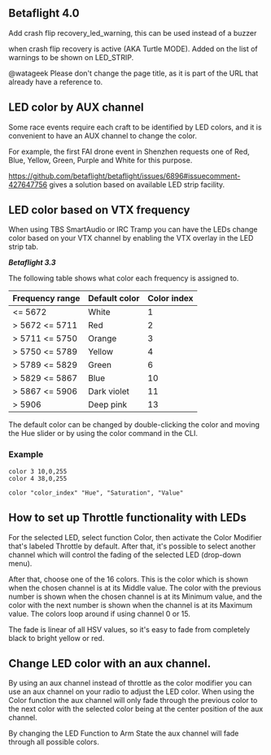 ## Betaflight 4.0

Add crash flip recovery_led_warning, this can be used instead of a buzzer

when crash flip recovery is active (AKA Turtle MODE). Added on the list of warnings to be shown on LED_STRIP.

@watageek Please don't change the page title, as it is part of the URL that already have a reference to.


## LED color by AUX channel

Some race events require each craft to be identified by LED colors, and it is convenient to have an AUX channel to change the color.
 
For example, the first FAI drone event in Shenzhen requests one of Red, Blue, Yellow, Green, Purple and White for this purpose.

https://github.com/betaflight/betaflight/issues/6896#issuecomment-427647756 gives a solution based on available LED strip facility.

## LED color based on VTX frequency

When using TBS SmartAudio or IRC Tramp you can have the LEDs change color based on your VTX channel by enabling the VTX overlay in the LED strip tab.



***Betaflight 3.3***

The following table shows what color each frequency is assigned to.

 Frequency range | Default color | Color index
 ------------ | ------------- | -------------
 <= 5672 |  White | 1
 |> 5672 <= 5711 |  Red | 2
 |> 5711 <= 5750 | Orange | 3
 |> 5750 <= 5789 | Yellow | 4
 |> 5789 <= 5829 | Green | 6
 |> 5829 <= 5867 | Blue | 10
 |> 5867 <= 5906 | Dark violet | 11
 |> 5906 | Deep pink | 13

The default color can be changed by double-clicking the color and moving the Hue slider or by using the color command in the CLI.

### Example

```
color 3 10,0,255
color 4 38,0,255
```

```
color "color_index" "Hue", "Saturation", "Value"
```

## How to set up Throttle functionality with LEDs

For the selected LED, select function Color, then activate the Color Modifier that's labeled Throttle by default. After that, it's possible to select another channel which will control the fading of the selected LED (drop-down menu).

After that, choose one of the 16 colors. This is the color which is shown when the chosen channel is at its Middle value. The color with the previous number is shown when the chosen channel is at its Minimum value, and the color with the next number is shown when the channel is at its Maximum value. The colors loop around if using channel 0 or 15.

The fade is linear of all HSV values, so it's easy to fade from completely black to bright yellow or red. 

## Change LED color with an aux channel.
By using an aux channel instead of throttle as the color modifier you can use an aux channel on your radio to adjust the LED color. When using the Color function the aux channel will only fade through the previous color to the next color with the selected color being at the center position of the aux channel.

By changing the LED Function to Arm State the aux channel will fade through all possible colors.
